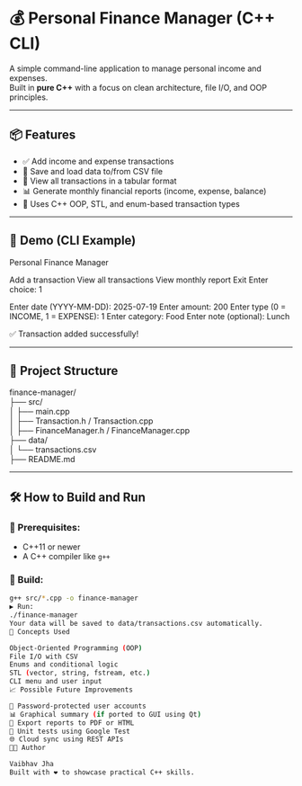 # 💰 Personal Finance Manager (C++ CLI)

A simple command-line application to manage personal income and expenses.  
Built in **pure C++** with a focus on clean architecture, file I/O, and OOP principles.

---

## 📦 Features

- ✅ Add income and expense transactions
- 📂 Save and load data to/from CSV file
- 🔎 View all transactions in a tabular format
- 📊 Generate monthly financial reports (income, expense, balance)
- 🧠 Uses C++ OOP, STL, and enum-based transaction types

---

## 📸 Demo (CLI Example)

Personal Finance Manager

Add a transaction
View all transactions
View monthly report
Exit
Enter choice: 1

Enter date (YYYY-MM-DD): 2025-07-19
Enter amount: 200
Enter type (0 = INCOME, 1 = EXPENSE): 1
Enter category: Food
Enter note (optional): Lunch

✅ Transaction added successfully!

---

## 🧱 Project Structure

finance-manager/<br>
├── src/<br>
│ ├── main.cpp<br>
│ ├── Transaction.h / Transaction.cpp<br>
│ ├── FinanceManager.h / FinanceManager.cpp<br>
├── data/<br>
│ └── transactions.csv<br>
├── README.md<br>

---

## 🛠️ How to Build and Run

### 📌 Prerequisites:

- C++11 or newer
- A C++ compiler like `g++`

### 🔧 Build:

```bash
g++ src/*.cpp -o finance-manager
▶️ Run:
./finance-manager
Your data will be saved to data/transactions.csv automatically.
🧠 Concepts Used

Object-Oriented Programming (OOP)
File I/O with CSV
Enums and conditional logic
STL (vector, string, fstream, etc.)
CLI menu and user input
📈 Possible Future Improvements

🔐 Password-protected user accounts
📊 Graphical summary (if ported to GUI using Qt)
📁 Export reports to PDF or HTML
🧪 Unit tests using Google Test
🌐 Cloud sync using REST APIs
👨‍💻 Author

Vaibhav Jha
Built with ❤️ to showcase practical C++ skills.
```
